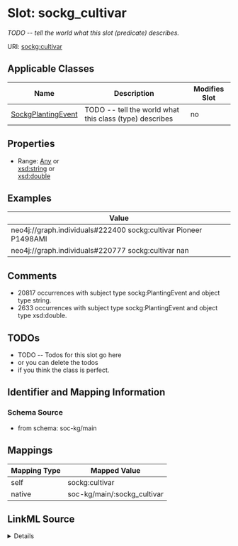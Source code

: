 

# Slot: sockg_cultivar


_TODO -- tell the world what this slot (predicate) describes._





URI: [sockg:cultivar](http://www.semanticweb.org/sockg/ontologies/2024/0/soil-carbon-ontology/cultivar)



<!-- no inheritance hierarchy -->





## Applicable Classes

| Name | Description | Modifies Slot |
| --- | --- | --- |
| [SockgPlantingEvent](../classes/SockgPlantingEvent.md) | TODO -- tell the world what this class (type) describes |  no  |







## Properties

* Range: [Any](../classes/Any.md)&nbsp;or&nbsp;<br />[xsd:string](http://www.w3.org/2001/XMLSchema#string)&nbsp;or&nbsp;<br />[xsd:double](http://www.w3.org/2001/XMLSchema#double)






## Examples

| Value |
| --- |
| neo4j://graph.individuals#222400 sockg:cultivar Pioneer P1498AMI |
| neo4j://graph.individuals#220777 sockg:cultivar nan |

## Comments

* 20817 occurrences with subject type sockg:PlantingEvent and object type string.
* 2633 occurrences with subject type sockg:PlantingEvent and object type xsd:double.

## TODOs

* TODO -- Todos for this slot go here
* or you can delete the todos
* if you think the class is perfect.

## Identifier and Mapping Information







### Schema Source


* from schema: soc-kg/main




## Mappings

| Mapping Type | Mapped Value |
| ---  | ---  |
| self | sockg:cultivar |
| native | soc-kg/main/:sockg_cultivar |




## LinkML Source

<details>
```yaml
name: sockg_cultivar
description: TODO -- tell the world what this slot (predicate) describes.
todos:
- TODO -- Todos for this slot go here
- or you can delete the todos
- if you think the class is perfect.
comments:
- 20817 occurrences with subject type sockg:PlantingEvent and object type string.
- 2633 occurrences with subject type sockg:PlantingEvent and object type xsd:double.
examples:
- value: neo4j://graph.individuals#222400 sockg:cultivar Pioneer P1498AMI
- value: neo4j://graph.individuals#220777 sockg:cultivar nan
from_schema: soc-kg/main
rank: 1000
slot_uri: sockg:cultivar
alias: sockg_cultivar
domain_of:
- sockg_PlantingEvent
range: Any
any_of:
- range: string
- range: double

```
</details>